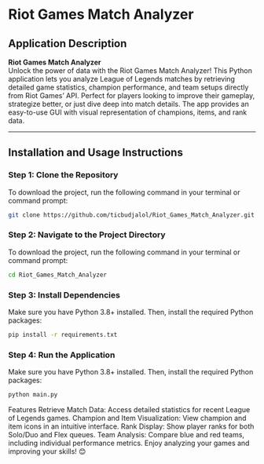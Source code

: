 # Riot Games Match Analyzer

## Application Description

**Riot Games Match Analyzer**  
Unlock the power of data with the Riot Games Match Analyzer! This Python application lets you analyze League of Legends matches by retrieving detailed game statistics, champion performance, and team setups directly from Riot Games’ API. Perfect for players looking to improve their gameplay, strategize better, or just dive deep into match details. The app provides an easy-to-use GUI with visual representation of champions, items, and rank data.

---

## Installation and Usage Instructions

### Step 1: Clone the Repository
To download the project, run the following command in your terminal or command prompt:
```bash
git clone https://github.com/ticbudjalol/Riot_Games_Match_Analyzer.git
```

### Step 2: Navigate to the Project Directory
To download the project, run the following command in your terminal or command prompt:
```bash
cd Riot_Games_Match_Analyzer
```

### Step 3: Install Dependencies
Make sure you have Python 3.8+ installed. Then, install the required Python packages:
```bash
pip install -r requirements.txt
```

### Step 4: Run the Application
Make sure you have Python 3.8+ installed. Then, install the required Python packages:
```bash
python main.py
```

Features
Retrieve Match Data: Access detailed statistics for recent League of Legends games.
Champion and Item Visualization: View champion and item icons in an intuitive interface.
Rank Display: Show player ranks for both Solo/Duo and Flex queues.
Team Analysis: Compare blue and red teams, including individual performance metrics.
Enjoy analyzing your games and improving your skills! 😊

